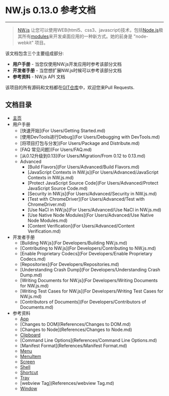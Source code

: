 # NW.js 0.13.0 参考文档
---

> [NW.js](http://nwjs.io) 让您可以使用WEB(html5、css3、javascript)技术，包括[Node.js](https://nodejs.org/)极其所有[modules](https://www.npmjs.org/)来开发桌面应用的一种新方式。她的前身是 "node-webkit" 项目。

该文档包含三个主要组成部分:

* **用户手册** - 当您仅使用NW.js开发应用时参考该部分文档
* **开发者手册** - 当您想扩展NW.js时候可以参考该部分文档
* **参考资料** - NW.js API 文档

该项目的所有源码和文档都在[GIT仓库](https://github.com/nwjs/nw.js/tree/nw13/docs)中，欢迎您来Pull Requests.

## 文档目录

* [主页](index.md)
* 用户手册
    - [快速开始](For Users/Getting Started.md)
    - [使用DevTools进行Debug](For Users/Debugging with DevTools.md)
    - [将项目打包与分发](For Users/Package and Distribute.md)
    - [FAQ 常见问题](For Users/FAQ.md)
    - [从0.12升级到0.13](For Users/Migration/From 0.12 to 0.13.md)
    - Advanced
        + [Build Flavors](For Users/Advanced/Build Flavors.md)
        + [JavaScript Contexts in NW.js](For Users/Advanced/JavaScript Contexts in NW.js.md)
        + [Protect JavaScript Source Code](For Users/Advanced/Protect JavaScript Source Code.md)
        + [Security in NW.js](For Users/Advanced/Security in NW.js.md)
        + [Test with ChromeDriver](For Users/Advanced/Test with ChromeDriver.md)
        + [Use NaCl in NW.js](For Users/Advanced/Use NaCl in NW.js.md)
        + [Use Native Node Modules](For Users/Advanced/Use Native Node Modules.md)
        + [Content Verification](For Users/Advanced/Content Verification.md)
* 开发者手册
    - [Building NW.js](For Developers/Building NW.js.md)
    - [Contributing to NW.js](For Developers/Contributing to NW.js.md)
    - [Enable Proprietary Codecs](For Developers/Enable Proprietary Codecs.md)
    - [Repositories](For Developers/Repositories.md)
    - [Understanding Crash Dump](For Developers/Understanding Crash Dump.md)
    - [Writing Documents for NW.js](For Developers/Writing Documents for NW.js.md)
    - [Writing Test Cases for NW.js](For Developers/Writing Test Cases for NW.js.md)
    - [Contributors of Documents](For Developers/Contributors of Documents.md)
* 参考资料
    - [App](References/App.md)
    - [Changes to DOM](References/Changes to DOM.md)
    - [Changes to Node](References/Changes to Node.md)
    - [Clipboard](References/Clipboard.md)
    - [Command Line Options](References/Command Line Options.md)
    - [Manifest Format](References/Manifest Format.md)
    - [Menu](References/Menu.md)
    - [MenuItem](References/MenuItem.md)
    - [Screen](References/Screen.md)
    - [Shell](References/Shell.md)
    - [Shortcut](References/Shortcut.md)
    - [Tray](References/Tray.md)
    - [webview Tag](References/webview Tag.md)
    - [Window](References/Window.md)